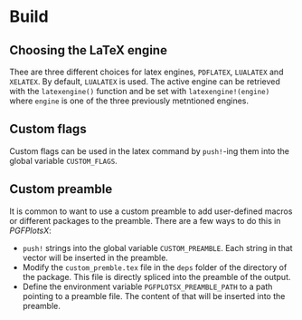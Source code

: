 # Build

## Choosing the LaTeX engine

Thee are three different choices for latex engines, `PDFLATEX`, `LUALATEX` and `XELATEX`.
By default, `LUALATEX` is used. The active engine can be retrieved with the `latexengine()` function and be set with `latexengine!(engine)` where `engine` is one of the three previously metntioned engines.

## Custom flags

Custom flags can be used in the latex command by `push!`-ing them into the global variable `CUSTOM_FLAGS`.

## Custom preamble

It is common to want to use a custom preamble to add user-defined macros or different packages to the preamble. There are a few ways to do this in *PGFPlotsX*:

* `push!` strings into the global variable `CUSTOM_PREAMBLE`. Each string in that vector will be inserted in the preamble.
* Modify the `custom_premble.tex` file in the `deps` folder of the directory of the package. This file is directly spliced into the preamble of the output.
* Define the environment variable `PGFPLOTSX_PREAMBLE_PATH` to a path pointing to a preamble file. The content of that will be inserted into the preamble.

